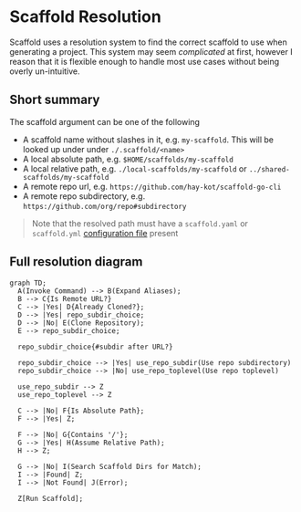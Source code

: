 ---
---

# Scaffold Resolution

Scaffold uses a resolution system to find the correct scaffold to use when generating a project. This system may seem _complicated_ at first, however I reason that it is flexible enough to handle most use cases without being overly un-intuitive.

## Short summary

The scaffold argument can be one of the following

- A scaffold name without slashes in it, e.g. `my-scaffold`. This will be looked up under
  under `./.scaffold/<name>`
- A local absolute path, e.g. `$HOME/scaffolds/my-scaffold`
- A local relative path, e.g. `./local-scaffolds/my-scaffold` or `../shared-scaffolds/my-scaffold`
- A remote repo url, e.g. `https://github.com/hay-kot/scaffold-go-cli`
- A remote repo subdirectory, e.g. `https://github.com/org/repo#subdirectory`

> Note that the resolved path must have a `scaffold.yaml` or `scaffold.yml` [configuration file](../configuration/scaffold-file.md) present

## Full resolution diagram

```mermaid
graph TD;
  A(Invoke Command) --> B(Expand Aliases);
  B --> C{Is Remote URL?}
  C --> |Yes| D{Already Cloned?};
  D --> |Yes| repo_subdir_choice;
  D --> |No| E(Clone Repository);
  E --> repo_subdir_choice;

  repo_subdir_choice{#subdir after URL?}

  repo_subdir_choice --> |Yes| use_repo_subdir(Use repo subdirectory)
  repo_subdir_choice --> |No| use_repo_toplevel(Use repo toplevel)

  use_repo_subdir --> Z
  use_repo_toplevel --> Z

  C --> |No| F{Is Absolute Path};
  F --> |Yes| Z;

  F --> |No| G{Contains '/'};
  G --> |Yes| H(Assume Relative Path);
  H --> Z;

  G --> |No| I(Search Scaffold Dirs for Match);
  I --> |Found| Z;
  I --> |Not Found| J(Error);

  Z[Run Scaffold];
```

